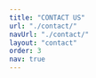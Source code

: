 ```yaml
---
title: "CONTACT US"
url: "./contact/"
navUrl: "./contact/"
layout: "contact"
order: 3
nav: true
---
```

